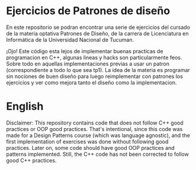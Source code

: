# Ejercicios de Patrones de diseño

En este repositorio se podran encontrar una serie de ejercicios del cursado de la materia optativa Patrones de Diseño, de la carrera de Licenciatura en Informática de la Universidad Nacional de Tucuman.

¡Ojo! Este código esta lejos de implementar buenas practicas de programacion en C++, algunas lineas y hacks son particularmente feos. Sobre todo en aquellas implementaciones previas a usar un patron (correspondiente a todo lo que sea tp1). La idea de la materia es programar sin nociones de buen diseño para luego reimplementar con patrones los ejercicios y ver como mejora tanto el diseño como la implementacion.

# English

Disclaimer: This repository contains code that does not follow C++ good practices or OOP good practices. That's intentional, since this code was made for a Design Patterns course (which was language agnostic), and the first implementation of exercises was done without following good practices. Later on, some code should have good OOP practices and patterns implemented. Still, the C++ code has not been corrected to follow good C++ practices.
